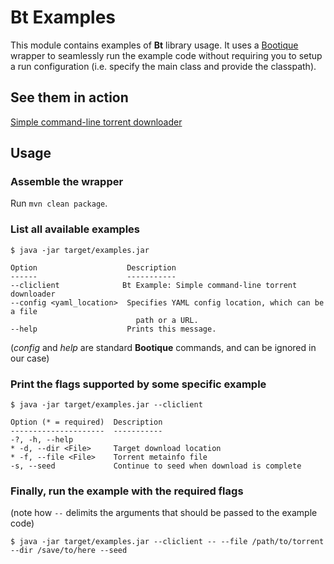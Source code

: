 # Bt Examples

This module contains examples of **Bt** library usage. It uses a [Bootique](http://bootique.io) wrapper to seamlessly run the example code without requiring you to setup a run configuration (i.e. specify the main class and provide the classpath).

## See them in action

[Simple command-line torrent downloader](https://github.com/atomashpolskiy/bt/tree/master/examples/src/main/java/bt/example/cli)

## Usage

### Assemble the wrapper

Run ```mvn clean package```.

### List all available examples

```
$ java -jar target/examples.jar

Option                    Description                                        
------                    -----------                                        
--cliclient              Bt Example: Simple command-line torrent downloader
--config <yaml_location>  Specifies YAML config location, which can be a file
                            path or a URL.
--help                    Prints this message.
```

(_config_ and _help_ are standard **Bootique** commands, and can be ignored in our case)

### Print the flags supported by some specific example

```
$ java -jar target/examples.jar --cliclient

Option (* = required)  Description                               
---------------------  -----------                               
-?, -h, --help                                                   
* -d, --dir <File>     Target download location                  
* -f, --file <File>    Torrent metainfo file                     
-s, --seed             Continue to seed when download is complete
```

### Finally, run the example with the required flags 

(note how ```--``` delimits the arguments that should be passed to the example code)

```
$ java -jar target/examples.jar --cliclient -- --file /path/to/torrent --dir /save/to/here --seed
```
